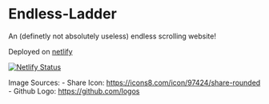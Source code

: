 # Endless-Ladder

An (definetly not absolutely useless) endless scrolling website! 


Deployed on [netlify](https://endless-ladder.netlify.app)

[![Netlify Status](https://api.netlify.com/api/v1/badges/8c92c781-9b39-424f-9001-9d11d26f415e/deploy-status)](https://app.netlify.com/sites/endless-ladder/deploys)



Image Sources: 
	 - Share Icon: https://icons8.com/icon/97424/share-rounded
	 - Github Logo: https://github.com/logos
